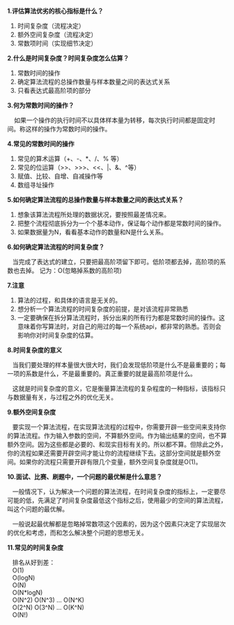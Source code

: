 **1.评估算法优劣的核心指标是什么？**

1) 时间复杂度（流程决定）
2) 额外空间复杂度（流程决定）
3) 常数项时间（实现细节决定）

**2.什么是时间复杂度？时间复杂度怎么估算？** 

1) 常数时间的操作
2) 确定算法流程的总操作数量与样本数量之间的表达式关系
3) 只看表达式最高阶项的部分

**3.何为常数时间的操作？**

&nbsp; &nbsp; 如果一个操作的执行时间不以具体样本量为转移，每次执行时间都是固定时间。称这样的操作为常数时间的操作。

**4.常见的常数时间的操作**
1) 常见的算术运算（+、-、*、/、% 等）
2) 常见的位运算（>>、>>>、<<、|、&、^等） 
3) 赋值、比较、自增、自减操作等
4) 数组寻址操作

**5.如何确定算法流程的总操作数量与样本数量之间的表达式关系？**
1) 想象该算法流程所处理的数据状况，要按照最差情况来。
2) 把整个流程彻底拆分为一个个基本动作，保证每个动作都是常数时间的操作。
3) 如果数据量为N，看看基本动作的数量和N是什么关系。
 
**6.如何确定算法流程的时间复杂度？**

&nbsp; &nbsp;当完成了表达式的建立，只要把最高阶项留下即可。低阶项都去掉，高阶项的系数也去掉。
记为：O(忽略掉系数的高阶项)

**7.注意**
1) 算法的过程，和具体的语言是无关的。
2) 想分析一个算法流程的时间复杂度的前提，是对该流程非常熟悉
3) 一定要确保在拆分算法流程时，拆分出来的所有行为都是常数时间的操作。这意味着你写算法时，对自己的用过的每一个系统api，都非常的熟悉。否则会影响你对时间复杂度的估算。

**8.时间复杂度的意义**

&nbsp; &nbsp;当我们要处理的样本量很大很大时，我们会发现低阶项是什么不是最重要的；每一项的系数是什么，不是最重要的。真正重要的就是最高阶项是什么。

&nbsp; &nbsp;这就是时间复杂度的意义，它是衡量算法流程的复杂程度的一种指标，该指标只与数据量有关，与过程之外的优化无关。

**9.额外空间复杂度**

&nbsp; &nbsp;要实现一个算法流程，在实现算法流程的过程中，你需要开辟一些空间来支持你的算法流程。作为输入参数的空间，不算额外空间。作为输出结果的空间，也不算额外空间。因为这些都是必要的、和现实目标有关的。所以都不算。但除此之外，你的流程如果还需要开辟空间才能让你的流程继续下去。这部分空间就是额外空间。如果你的流程只需要开辟有限几个变量，额外空间复杂度就是O(1)。

**10.面试、比赛、刷题中，一个问题的最优解是什么意思？**

&nbsp; &nbsp;一般情况下，认为解决一个问题的算法流程，在时间复杂度的指标上，一定要尽可能的低，先满足了时间复杂度最低这个指标之后，使用最少的空间的算法流程，叫这个问题的最优解。

&nbsp; &nbsp;一般说起最优解都是忽略掉常数项这个因素的，因为这个因素只决定了实现层次的优化和考虑，而和怎么解决整个问题的思想无关。

**11.常见的时间复杂度**   

&nbsp; &nbsp;排名从好到差：  
&nbsp; &nbsp;O(1)   
&nbsp; &nbsp;O(logN)   
&nbsp; &nbsp;O(N)   
&nbsp; &nbsp;O(N*logN)   
&nbsp; &nbsp;O(N^2)   O(N^3)   …   O(N^K)  
&nbsp; &nbsp;O(2^N)   O(3^N)   …   O(K^N)   
&nbsp; &nbsp;O(N!)

